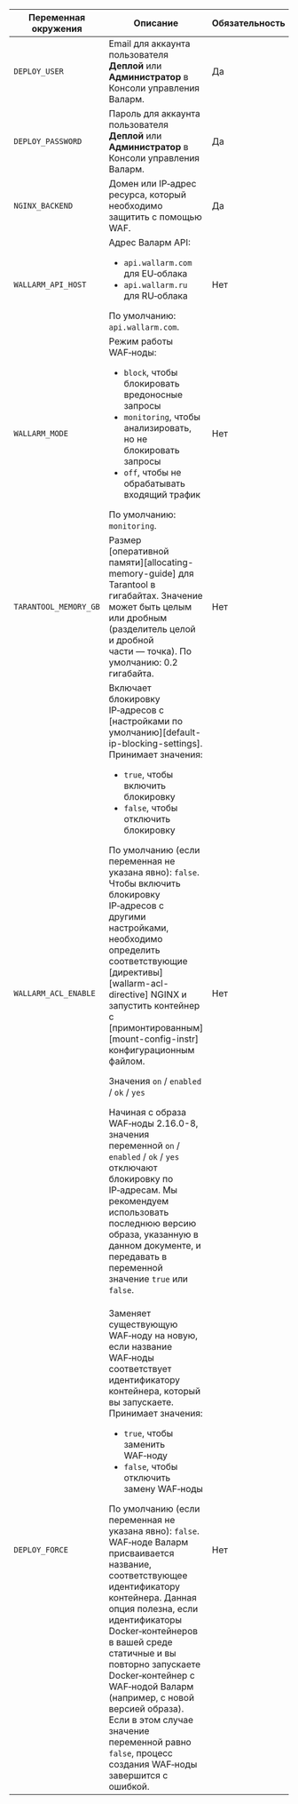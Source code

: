 Переменная окружения | Описание | Обязательность
---- | ---- | -----
`DEPLOY_USER` | Email для аккаунта пользователя **Деплой** или **Администратор** в Консоли управления Валарм. | Да
`DEPLOY_PASSWORD` | Пароль для аккаунта пользователя **Деплой** или **Администратор** в Консоли управления Валарм. | Да
`NGINX_BACKEND` | Домен или IP‑адрес ресурса, который необходимо защитить с помощью WAF. | Да
`WALLARM_API_HOST` | Адрес Валарм API:<ul><li>`api.wallarm.com` для EU‑облака</li><li>`api.wallarm.ru` для RU‑облака</li></ul>По умолчанию: `api.wallarm.com`. | Нет
`WALLARM_MODE` | Режим работы WAF‑ноды:<ul><li>`block`, чтобы блокировать вредоносные запросы</li><li>`monitoring`, чтобы анализировать, но не блокировать запросы</li><li>`off`, чтобы не обрабатывать входящий трафик</li></ul>По умолчанию: `monitoring`. | Нет
`TARANTOOL_MEMORY_GB` | Размер [оперативной памяти][allocating-memory-guide] для Tarantool в гигабайтах. Значение может быть целым или дробным (разделитель целой и дробной части — точка). По умолчанию: 0.2 гигабайта. | Нет
`WALLARM_ACL_ENABLE` | Включает блокировку IP‑адресов с [настройками по умолчанию][default-ip-blocking-settings]. Принимает значения:<ul><li>`true`, чтобы включить блокировку</li><li>`false`, чтобы отключить блокировку</li></ul>По умолчанию (если переменная не указана явно): `false`.<br>Чтобы включить блокировку IP‑адресов с другими настройками, необходимо определить соответствующие [директивы][wallarm-acl-directive] NGINX и запустить контейнер с [примонтированным][mount-config-instr] конфигурационным файлом. <div class="admonition warning"> <p class="admonition-title">Значения `on` / `enabled` / `ok` / `yes`</p> <p>Начиная с образа WAF‑ноды 2.16.0-8, значения переменной `on` / `enabled` / `ok` / `yes` отключают блокировку по IP‑адресам. Мы рекомендуем использовать последнюю версию образа, указанную в данном документе, и передавать в переменной значение `true` или `false`.</div> | Нет 
`DEPLOY_FORCE` | Заменяет существующую WAF‑ноду на новую, если название WAF‑ноды соответствует идентификатору контейнера, который вы запускаете. Принимает значения:<ul><li>`true`, чтобы заменить WAF‑ноду</li><li>`false`, чтобы отключить замену WAF‑ноды</li></ul>По умолчанию (если переменная не указана явно): `false`.<br>WAF‑ноде Валарм присваивается название, соответствующее идентификатору контейнера. Данная опция полезна, если идентификаторы Docker‑контейнеров в вашей среде статичные и вы повторно запускаете Docker‑контейнер с WAF‑нодой Валарм (например, с новой версией образа). Если в этом случае значение переменной равно `false`, процесс создания WAF‑ноды завершится с ошибкой. | Нет
